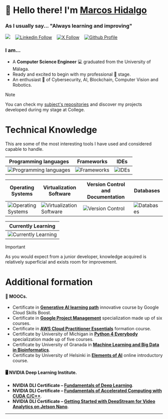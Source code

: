 # 👋 Hello there! I'm [Marcos Hidalgo](https://github.com/MarkosHB) 

### As I usually say... "Always learning and improving"

<a href="mailto:marcoshidalgobanos@gmail.com?subject=Hi%20Marcos%20Hidalgo"><img src="https://img.shields.io/badge/Gmail-%23D14836.svg?&style=flat&logo=gmail&logoColor=white"/></a> 
&nbsp;&nbsp; [![Linkedin Follow](https://img.shields.io/twitter/url?url=https://www.linkedin.com/in/marcoshidalgob&color=%231DA1F2&label=LinkedIn&logo=linkedin&style=social)](https://www.linkedin.com/in/marcoshidalgob)
&nbsp;&nbsp; [![X Follow](https://img.shields.io/twitter/follow/marcoshidalgob)](https://twitter.com/marcoshidalgob)
&nbsp;&nbsp; [![Github Profile](https://img.shields.io/badge/GitHub%20Profile-181717?style=flat&logo=github&logoColor=white&link=https%3A%2F%2Fgithub.com%2FMarkosHB)](https://github.com/MarkosHB)

### I am...

* A **Computer Science Engineer** 💻 graduated from the University of Málaga.
* Ready and excited to begin with my professional 💼 stage.
* An enthusiast 📖 of Cybersecurity, AI, Blockchain, Computer Vision and Robotics.

> [!Note]
> You can check my [subject's repositories](https://github.com/MarkosHB/MarkosHB/blob/main/UniversitySubjects.md) and discover my projects developed during my stage at College.


# Technical Knowledge
This are some of the most interesting tools I have used and considered capable to handle.

| **Programming languages** | **Frameworks** | **IDEs** |
|---------------------------|-----------------|------------------------------------------|
| ![Programming languages](https://skillicons.dev/icons?i=python,java,haskell,r,matlab,cpp,c&perline=10) | ![Frameworks](https://skillicons.dev/icons?i=django,flask,ros,opencv&perline=10) | ![IDEs](https://skillicons.dev/icons?i=vscode,idea,pycharm,eclipse&perline=10) |

| **Operating Systems** | **Virtualization Software** | **Version Control and Documentation** | **Databases** |
|-----------------------|-------------------|----------------------------------------|------------------|
| ![Operating Systems](https://skillicons.dev/icons?i=linux,windows,ubuntu,debian&perline=10) | ![Virtualization Software](https://skillicons.dev/icons?i=docker,kubernetes,anaconda&perline=10) | ![Version Control](https://skillicons.dev/icons?i=git,github,bitbucket,markdown,latex&perline=10) | ![Databases](https://skillicons.dev/icons?i=sqlite,postgres&perline=10)

| **Currently Learning** |
|------------------|
| ![Currently Learning](https://skillicons.dev/icons?i=tensorflow,pytorch,kali&perline=10) |

> [!Important]
> As you would expect from a junior developer, knowledge acquired is relatively superficial and exists room for improvement.


# Additional formation

#### 🚀 MOOCs.
*  Certificate in **[Generative AI learning path](https://www.cloudskillsboost.google/journeys/118)** innovative course by Google Cloud Skills Boost.
*  Certificate in **[Google Project Management](https://www.coursera.org/professional-certificates/google-project-management?)** specialization made up of six courses.
*  Certificate in **[AWS Cloud Practitioner Essentials](https://www.coursera.org/account/accomplishments/certificate/PJSDDP553UCD)** formation course.
*  Certificate by University of Michigan in **[Python 4 Everybody](https://www.coursera.org/specializations/python)** specialization made up of five courses.
*  Certificate by University of Granada in **[Machine Learning and Big Data in Bioinformatics](https://abierta.ugr.es/course/view.php?id=57)**.
*  Certificate by University of Helsinki in **[Elements of AI](https://course.elementsofai.com/)** online introductory course.

#### 🖥️ NVIDIA Deep Learning Institute.
*  **NVIDIA DLI Certificate – [Fundamentals of Deep Learning](https://courses.nvidia.com/certificates/fa23c9b1177f481e98165b17fb69fc9d)**.
*  **NVIDIA DLI Certificate – [Fundamentals of Accelerated Computing with CUDA C/C++](https://courses.nvidia.com/certificates/9cdf38e81db44420b09072d8b91d7e85)**. 
*  **NVIDIA DLI Certificate – [Getting Started with DeepStream for Video Analytics on Jetson Nano](https://courses.nvidia.com/certificates/22239167c9994f60884829f671b29c3a)**.

---

